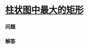 # [柱状图中最大的矩形](https://leetcode-cn.com/problems/largest-rectangle-in-histogram)

### 问题



### 解答

```

```

